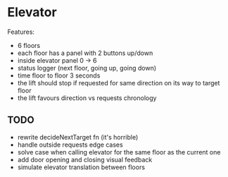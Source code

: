 # Elevator

Features:

- 6 floors
- each floor has a panel with 2 buttons up/down
- inside elevator panel 0 -> 6
- status logger (next floor, going up, going down)
- time floor to floor 3 seconds
- the lift should stop if requested for same direction on its way to target floor
- the lift favours direction vs requests chronology

## TODO

- rewrite decideNextTarget fn (it's horrible)
- handle outside requests edge cases
- solve case when calling elevator for the same floor as the current one
- add door opening and closing visual feedback
- simulate elevator translation between floors
